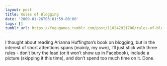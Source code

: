 ```yaml
---
layout: post
title: Rules of Blogging
date: '2009-01-26T03:01:59-08:00'
tags: []
tumblr_url: https://fugugames.tumblr.com/post/110242921786/rules-of-blogging
---
```

I thought about reading Arianna Huffington’s book on blogging, but in the interest of short attentions spans (mainly, my own), I’ll just stick with three rules - don’t bury the lead (or it won’t show up in Facebook), include a picture (skipping it this time), and don’t spend too much time on it. Done.


